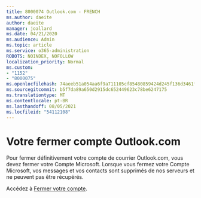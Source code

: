 ```yaml
---
title: 8000074 Outlook.com - FRENCH
ms.author: daeite
author: daeite
manager: joallard
ms.date: 04/21/2020
ms.audience: Admin
ms.topic: article
ms.service: o365-administration
ROBOTS: NOINDEX, NOFOLLOW
localization_priority: Normal
ms.custom:
- "1152"
- "8000075"
ms.openlocfilehash: 74aeeb51a054aa6f9a711105cf85480859424d245f136d3461fdcdb9f1115146
ms.sourcegitcommit: b5f7da89a650d2915dc652449623c78be6247175
ms.translationtype: MT
ms.contentlocale: pt-BR
ms.lasthandoff: 08/05/2021
ms.locfileid: "54112108"
---
```

# <a name="fermer-votre-compte-outlookcom"></a>Votre fermer compte Outlook.com

Pour fermer définitivement votre compte de courrier Outlook.com, vous devez fermer votre Compte Microsoft. Lorsque vous fermez votre Compte Microsoft, vos messages et vos contacts sont supprimés de nos serveurs et ne peuvent pas être récupérés.

Accédez à [Fermer votre compte](https://support.office.com/fr-fr/article/fermer-votre-compte-outlook-com-564b801e-2a47-4cb2-afa8-12ead3185038?ui=fr-FR&rs=fr-FR&ad=FR?wt.mc_id=Office_Outlook_com_Alchemy).
